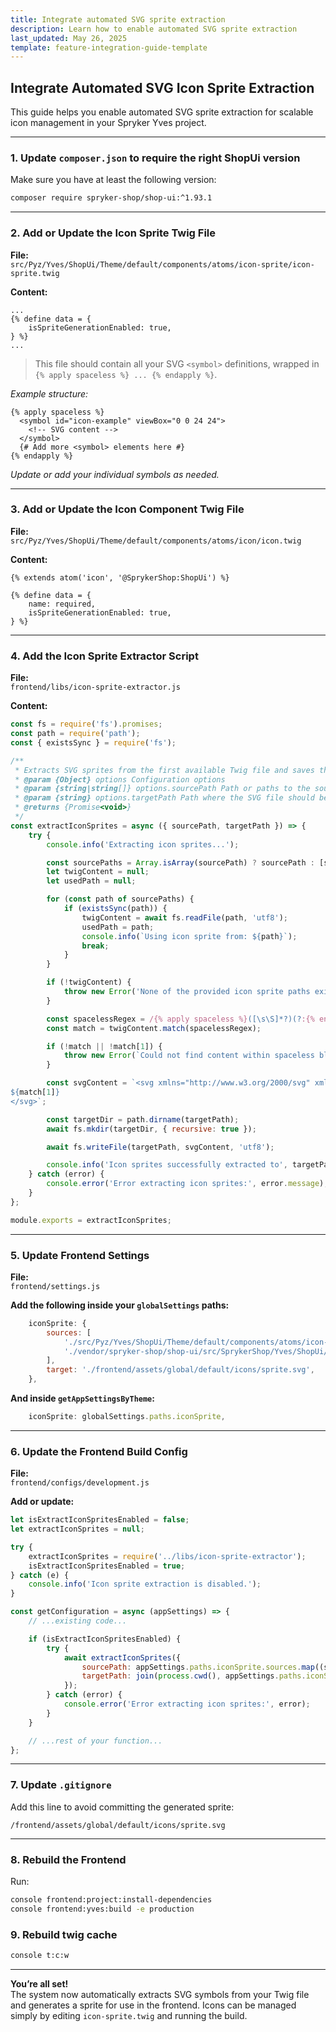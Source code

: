 ```yaml
---
title: Integrate automated SVG sprite extraction
description: Learn how to enable automated SVG sprite extraction
last_updated: May 26, 2025
template: feature-integration-guide-template
---
```


## Integrate Automated SVG Icon Sprite Extraction

This guide helps you enable automated SVG sprite extraction for scalable icon management in your Spryker Yves project.

---

### 1. Update `composer.json` to require the right ShopUi version

Make sure you have at least the following version:
```bash
composer require spryker-shop/shop-ui:^1.93.1
```

---

### 2. Add or Update the Icon Sprite Twig File

**File:**  
`src/Pyz/Yves/ShopUi/Theme/default/components/atoms/icon-sprite/icon-sprite.twig`

**Content:**
```twig
...
{% define data = {
    isSpriteGenerationEnabled: true,
} %}
...
```

> This file should contain all your SVG `<symbol>` definitions, wrapped in `{% apply spaceless %} ... {% endapply %}`.

_Example structure:_
```twig
{% apply spaceless %}
  <symbol id="icon-example" viewBox="0 0 24 24">
    <!-- SVG content -->
  </symbol>
  {# Add more <symbol> elements here #}
{% endapply %}
```
_Update or add your individual symbols as needed._

---

### 3. Add or Update the Icon Component Twig File

**File:**  
`src/Pyz/Yves/ShopUi/Theme/default/components/atoms/icon/icon.twig`

**Content:**
```twig
{% extends atom('icon', '@SprykerShop:ShopUi') %}

{% define data = {
    name: required,
    isSpriteGenerationEnabled: true,
} %}
```

---

### 4. Add the Icon Sprite Extractor Script

**File:**  
`frontend/libs/icon-sprite-extractor.js`

**Content:**
```js
const fs = require('fs').promises;
const path = require('path');
const { existsSync } = require('fs');

/**
 * Extracts SVG sprites from the first available Twig file and saves them to the target location
 * @param {Object} options Configuration options
 * @param {string|string[]} options.sourcePath Path or paths to the source Twig file(s)
 * @param {string} options.targetPath Path where the SVG file should be saved
 * @returns {Promise<void>}
 */
const extractIconSprites = async ({ sourcePath, targetPath }) => {
    try {
        console.info('Extracting icon sprites...');

        const sourcePaths = Array.isArray(sourcePath) ? sourcePath : [sourcePath];
        let twigContent = null;
        let usedPath = null;

        for (const path of sourcePaths) {
            if (existsSync(path)) {
                twigContent = await fs.readFile(path, 'utf8');
                usedPath = path;
                console.info(`Using icon sprite from: ${path}`);
                break;
            }
        }

        if (!twigContent) {
            throw new Error('None of the provided icon sprite paths exist');
        }

        const spacelessRegex = /{% apply spaceless %}([\s\S]*?)(?:{% endapply %}|$)/;
        const match = twigContent.match(spacelessRegex);

        if (!match || !match[1]) {
            throw new Error(`Could not find content within spaceless block in the Twig file: ${usedPath}`);
        }

        const svgContent = `<svg xmlns="http://www.w3.org/2000/svg" xmlns:xlink="http://www.w3.org/1999/xlink" style="display: none;">
${match[1]}
</svg>`;

        const targetDir = path.dirname(targetPath);
        await fs.mkdir(targetDir, { recursive: true });

        await fs.writeFile(targetPath, svgContent, 'utf8');

        console.info('Icon sprites successfully extracted to', targetPath);
    } catch (error) {
        console.error('Error extracting icon sprites:', error.message);
    }
};

module.exports = extractIconSprites;
```

---

### 5. Update Frontend Settings

**File:**  
`frontend/settings.js`

**Add the following inside your `globalSettings` paths:**
```js
    iconSprite: {
        sources: [
            './src/Pyz/Yves/ShopUi/Theme/default/components/atoms/icon-sprite/icon-sprite.twig',
            './vendor/spryker-shop/shop-ui/src/SprykerShop/Yves/ShopUi/Theme/default/components/atoms/icon-sprite/icon-sprite.twig',
        ],
        target: './frontend/assets/global/default/icons/sprite.svg',
    },
```
**And inside `getAppSettingsByTheme`:**
```js
    iconSprite: globalSettings.paths.iconSprite,
```

---

### 6. Update the Frontend Build Config

**File:**  
`frontend/configs/development.js`

**Add or update:**
```js
let isExtractIconSpritesEnabled = false;
let extractIconSprites = null;

try {
    extractIconSprites = require('../libs/icon-sprite-extractor');
    isExtractIconSpritesEnabled = true;
} catch (e) {
    console.info('Icon sprite extraction is disabled.');
}

const getConfiguration = async (appSettings) => {
    // ...existing code...

    if (isExtractIconSpritesEnabled) {
        try {
            await extractIconSprites({
                sourcePath: appSettings.paths.iconSprite.sources.map((src) => join(process.cwd(), src)),
                targetPath: join(process.cwd(), appSettings.paths.iconSprite.target),
            });
        } catch (error) {
            console.error('Error extracting icon sprites:', error);
        }
    }

    // ...rest of your function...
};
```

---

### 7. Update `.gitignore`

Add this line to avoid committing the generated sprite:

```
/frontend/assets/global/default/icons/sprite.svg
```

---

### 8. Rebuild the Frontend

Run:
```bash
console frontend:project:install-dependencies
console frontend:yves:build -e production
```

### 9. Rebuild twig cache
```bash
console t:c:w
```

---

**You’re all set!**  
The system now automatically extracts SVG symbols from your Twig file and generates a sprite for use in the frontend. Icons can be managed simply by editing `icon-sprite.twig` and running the build.